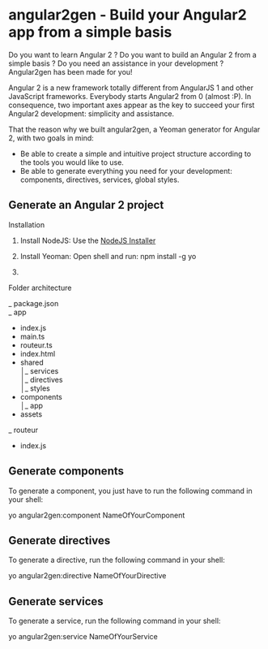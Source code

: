 # angular2gen - Build your Angular2 app from a simple basis 

Do you want to learn Angular 2 ? Do you want to build an Angular 2 from a simple basis ? Do you need an assistance in your development ? Angular2gen has been made for you!<br/>

Angular 2 is a new framework totally different from AngularJS 1 and other JavaScript frameworks. Everybody starts Angular2 from 0 (almost :P). In consequence, two important axes appear as the key to succeed your first Angular2 development: simplicity and assistance.   

That the reason why we built angular2gen, a Yeoman generator for Angular 2, with two goals in mind:
- Be able to create a simple and intuitive project structure according to the tools you would like to use.
- Be able to generate everything you need for your development: components, directives, services, global styles.

## Generate an Angular 2 project

Installation

1) Install NodeJS: Use the [NodeJS Installer](https://nodejs.org/en/download/)

2) Install Yeoman: Open shell and run: npm install -g yo

2)

Folder architecture

_ package.json <br/>
_ app<br/>
 - index.js<br/>
 - main.ts<br/>
 - routeur.ts<br/>
 - index.html<br/>
 - shared<br/>
    │_ services<br/>
    │_ directives<br/>
    │_ styles<br/>
 - components<br/>
    │_ app<br/>
 - assets

_ routeur<br/>
 - index.js<br/>

## Generate components

To generate a component, you just have to run the following command in your shell:

yo angular2gen:component NameOfYourComponent



## Generate directives

To generate a directive, run the following command in your shell:

yo angular2gen:directive NameOfYourDirective




## Generate services

To generate a service, run the following command in your shell:

yo angular2gen:service NameOfYourService

